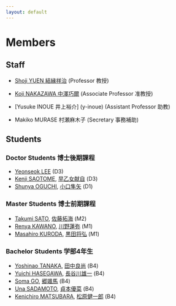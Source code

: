 ```yaml
---
layout: default
---
```

# Members

## <a name="staff"></a>Staff

* [Shoji YUEN 結縁祥治](yuen) (Professor 教授)
* [Koji NAKAZAWA 中澤巧爾](https://knaknak.github.io) (Associate Professor 准教授)
* [Yusuke INOUE 井上裕介] (y-inoue) (Assistant Professor 助教)

* Makiko MURASE 村瀬麻木子 (Secretary 事務補助)

## <a name="students"></a>Students

### Doctor Students 博士後期課程

* [Yeonseok LEE](https://sites.google.com/view/free0832/home) (D3)
* [Kenji SAOTOME](student/saotomekenji_en), [早乙女献自](student/saotomekenji) (D3)
* [Shunya OGUCHI](student/oguchi321_en), [小口隼矢](student/oguchi321) (D1)

### Master Students 博士前期課程

* [Takumi SATO](student/sato.takumi_en), [佐藤拓海](student/sato.takumi) (M2)
* [Renya KAWANO](student/kawano_renya_en), [川野蓮弥](student/kawano_renya) (M1)
* [Masahiro KURODA](student/kuroda_masahiro_en), [黒田将弘](student/kuroda_masahiro) (M1)
<!--* Ayumu KAWASAKI 川崎歩武 (B4)-->

### Bachelor Students 学部4年生

* [Yoshinao TANAKA](student/tanaka_yoshinao_en), [田中良尚](student/tanaka_yoshinao) (B4)
* [Yuichi HASEGAWA](student/hasegawa_yuichi_en), [長谷川雄一](student/hasegawa_yuichi) (B4)
* [Soma GO](student/go_soma_en), [郷颯馬](student/go_soma) (B4)
* [Una SADAMOTO](student/sadamoto_una_en), [貞本優菜](student/sadamoto_una) (B4)
* [Kenichiro MATSUBARA](student/matsubara_kenichiro_en), [松原健一郎](student/matsubara_kenichiro) (B4)
<!--[back](./)-->
